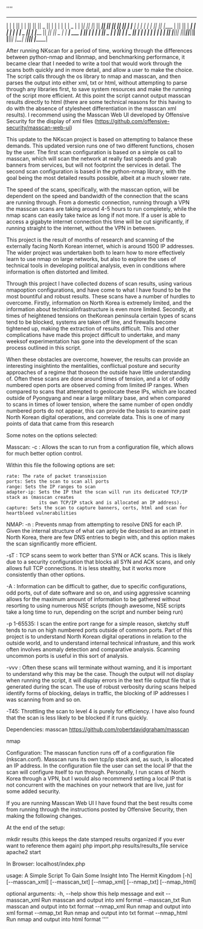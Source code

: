 ''''
 __    _  ___   _  _______  _______  _______  __    _    _______        _______ 
|  |  | ||   | | ||       ||       ||   _   ||  |  | |  |       |      |  _    |
|   |_| ||   |_| ||  _____||       ||  |_|  ||   |_| |  |____   |      | | |   |
|       ||      _|| |_____ |       ||       ||       |   ____|  |      | | |   |
|  _    ||     |_ |_____  ||      _||       ||  _    |  | ______| ___  | |_|   |
| | |   ||    _  | _____| ||     |_ |   _   || | |   |  | |_____ |   | |       |
|_|  |__||___| |_||_______||_______||__| |__||_|  |__|  |_______||___| |_______|


After running NKscan for a period of time, working through the differences between python-nmap and libnmap, and benchmarking performance, it became clear that I needed to write a tool that would work through the scans both quickly and in more detail, and allow a user to make the choice.
The script calls through the os library to nmap and masscan, and then parses the output into either xml, txt or html, without attempting to parse through any libraries first, to save system resources and make the running of the script more efficient.  At this point the script cannot output masscan results directly to html (there are some technical reasons for this having to do with the absence of stylesheet differentiation in the masscan xml results).  I recommend using the Masscan Web UI developed by Offensive Security for the display of xml files (https://github.com/offensive-security/masscan-web-ui)
  

This update to the NKscan project is based on attempting to balance these demands.  This updated version runs one of two different functions, chosen by the user.  The first scan configuration is based on a simple os call to masscan, which will scan the network at really fast speeds and grab banners from services, but will not footprint the services in detail.  The second scan configuration is based in the python-nmap library, with the goal being the most detailed results possible, albeit at a much slower rate.

The speed of the scans, specifically, with the masscan option, will be dependent on the speed and bandwidth of the connection that the scans are running through.  From a domestic connection, running through a VPN the masscan scans are taking around 4-5 hours to run completely, while the nmap scans can easily take twice as long if not more.  If a user is able to access a gigabyte internet connection this time will be cut significantly, if running straight to the internet, without the VPN in between.  

This project is the result of months of research and scanning of the externally facing North Korean internet, which is around 1500 IP addresses.  The wider project was undertaken both to learn how to more effectively learn to use nmap on large networks, but also to explore the uses of technical tools in developing political analysis, even in conditions where information is often distorted and limited.

Through this project I have collected dozens of scan results, using various nmapoption configurations, and have come to what I have found to be the most bountiful and robust results.  These scans have a number of hurdles to overcome.  Firstly, information on North Korea is extremely limited, and the information about technicalinfrastructure is even more limited.  Secondly, at times of heightened tensions on theKorean peninsula certain types of scans tend to be blocked, systems are taken off line, and firewalls become tightened up, making the extraction of results difficult. This and other complications have made this project difficult to undertake, and many weeksof experimentation has gone into the development of the scan process outlined in this script.


When these obstacles are overcome, however, the results can provide an interesting insightinto the mentalities, conflictual posture and security approaches of a regime that thoseon the outside have little understanding of.  Often these scans are done around times of tension, and a lot of oddly numbered open ports are observed coming from limited IP ranges. When compared to scans that attempted to geolocate these IPs, which are located outside of Pyongyang and near a large military base, and when compared to scans in times of lower tension, where the same number of open onddly numbered ports do not appear, this can provide the basis to examine past North Korean digital operations, and correlate data.  This is one
of many points of data that came from this research


Some notes on the options selected:

Masscan:
-c : Allows the scan to run from a configuration file, which allows for much better option control.

Within this file the following options are set:

	rate: The rate of packet transmission
	ports: Sets the scan to scan all ports
	range: Sets the IP ranges to scan
	adapter-ip: Sets the IP that the scan will run its dedicated TCP/IP stack as (masscan creates 
				its own TCP/IP stack and is allocated an IP address).
	capture: Sets the scan to capture banners, certs, html and scan for heartbleed vulnerabilities


NMAP:
-n : Prevents nmap from attempting to resolve DNS for each IP.  Given the internal structure of 
what can aptly be described as an intranet in North Korea, there are few DNS entries to begin 
with, and this option makes the scan significantly more efficient.

-sT : TCP scans seem to work better than SYN or ACK scans.  This is likely due to a security
configuration that blocks all SYN and ACK scans, and only allows full TCP connections.  It is 
less stealthy, but it works more consistently than other options.

-A : Information can be difficult to gather, due to specific configurations, odd ports, out
of date software and so on, and using aggressive scanning allows for the maximum amount of
information to be gathered without resorting to using numerous NSE scripts (though awesome, NSE 
scripts take a long time to run, depending on the script and number being run)

-p 1-65535: I scan the entire port range for a simple reason, sketchy stuff tends to run on high
numbered ports outside of common ports.  Part of this project is to understand North Korean digital
operations in relation to the outside world, and to understand internal technical infrasture, and 
this work often involves anomaly detection and comparative analysis.  Scanning uncommon ports is 
useful in this sort of analysis.

-vvv : Often these scans will terminate without warning, and it is important to understand why this 
may be the case.  Though the output will not display when running the script, it will display errors
in the text file output file that is generated during the scan.  The use of robust verbosity during 
scans helped identify forms of blocking, delays in traffic, the blocking of IP addresses I was scanning
from and so on.

-T45: Throttling the scan to level 4 is purely for efficiency.  I have also found that the scan is less 
likely to be blocked if it runs quickly.


Dependencies:
masscan
https://github.com/robertdavidgraham/masscan

nmap



Configuration:
The masscan function runs off of a configuration file (nkscan.conf).  Masscan runs its own tcp/ip stack and, as such, is allocated an IP address.  In the configuration file the user can set the local IP that the scan will configure itself to run through.  Personally, I run scans of North Korea through a VPN, but I would also recommend setting a local IP that is not concurrent with the machines on your network that are live, just for some added security. 

If you are running Masscan Web UI I have found that the best results come from running through the instructions posted by Offensive Security, then making the following changes.

At the end of the setup:

mkdir results (this keeps the date stamped results organized if you ever want to reference them again)
php import.php results/results_file
service apache2 start

In Browser:
localhost/index.php



usage: A Simple Script To Gain Some Insight Into The Hermit Kingdom
       [-h] [--masscan_xml] [--masscan_txt] [--nmap_xml] [--nmap_txt]
       [--nmap_html]

optional arguments:
  -h, --help     show this help message and exit
  --masscan_xml  Run masscan and output into xml format
  --masscan_txt  Run masscan and output into txt format
  --nmap_xml     Run nmap and output into xml format
  --nmap_txt     Run nmap and output into txt format
  --nmap_html    Run nmap and output into html format
''''

